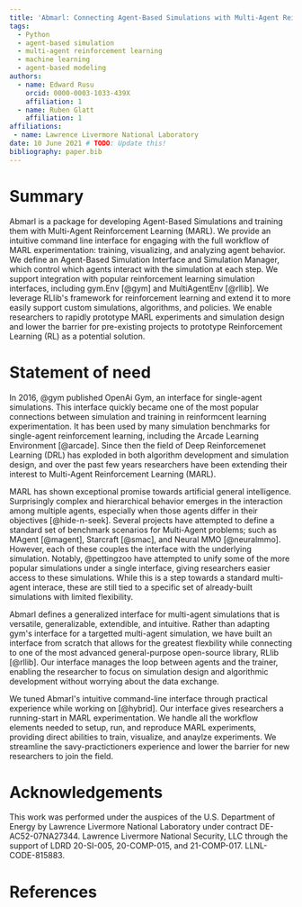 ```yaml
---
title: 'Abmarl: Connecting Agent-Based Simulations with Multi-Agent Reinforcement Learning'
tags:
  - Python
  - agent-based simulation
  - multi-agent reinforcement learning
  - machine learning
  - agent-based modeling
authors:
  - name: Edward Rusu
    orcid: 0000-0003-1033-439X
    affiliation: 1
  - name: Ruben Glatt
    affiliation: 1
affiliations:
 - name: Lawrence Livermore National Laboratory
date: 10 June 2021 # TODO: Update this!
bibliography: paper.bib
---
```


# Summary

Abmarl is a package for developing Agent-Based Simulations and training them
with Multi-Agent Reinforcement Learning (MARL). We provide an intuitive command line
interface for engaging with the full workflow of MARL experimentation: training,
visualizing, and analyzing agent behavior. We define an Agent-Based Simulation
Interface and Simulation Manager, which control which agents interact with the
simulation at each step. We support integration with popular reinforcement learning
simulation interfaces, including gym.Env [@gym] and MultiAgentEnv [@rllib].
We leverage RLlib's framework for reinforcement learning and extend it to more easily
support custom simulations, algorithms, and policies. We enable researchers to
rapidly prototype MARL experiments and simulation design and lower the barrier
for pre-existing projects to prototype Reinforcement Learning (RL) as a potential solution.

# Statement of need

In 2016, @gym published OpenAi Gym, an interface for single-agent simulations. This interface
quickly became one of the most popular connections between simulation and training
in reinformcent learning experimentation. It has been used by many simulation benchmarks
for single-agent reinforcement learning, including the Arcade Learning Environment [@arcade].
Since then the field of Deep Reinforcemenet Learning (DRL) has exploded in both
algorithm development and simulation design, and over the past few years researchers
have been extending their interest to Multi-Agent Reinforcement Learning (MARL).

MARL has shown exceptional promise towards artificial
general intelligence. Surprisingly complex and hierarchical behavior emerges in the
interaction among multiple agents, especially when those agents differ in their
objectives [@hide-n-seek]. Several projects have attempted to define a standard set
of benchmark scenarios for Multi-Agent problems; such as MAgent [@magent], Starcraft [@smac], and
Neural MMO [@neuralmmo]. However, each of these couples the interface with the 
underlying simulation. Notably, @pettingzoo have attempted to unify some of
the more popular simulations under a single interface, giving researchers easier
access to these simulations. While this is a step towards
a standard multi-agent interace, these are still tied to a specific set of already-built
simulations with limited flexibility.

Abmarl defines a generalized interface for multi-agent simulations that is versatile,
generalizable, extendible, and intuitive. Rather than adapting gym's interface for a targetted
multi-agent simulation, we have built an interface from scratch that allows for
the greatest flexbility while connecting to one of the most advanced general-purpose
open-source library, RLlib [@rllib]. Our interface manages the loop between agents and the trainer,
enabling the researcher to focus on simulation design and algorithmic development
without worrying about the data exchange.

We tuned Abmarl's intuitive command-line interface through practical experience
while working on [@hybrid]. Our interface gives researchers a running-start
in MARL experimentation. We handle all the workflow elements needed to setup, run,
and reproduce MARL experiments, providing direct abilities to train, visualize,
and anaylze experiments. We streamline the savy-practictioners experience and lower
the barrier for new researchers to join the field.

# Acknowledgements

This work was performed under the auspices of the U.S. Department of Energy by
Lawrence Livermore National Laboratory under contract DE-AC52-07NA27344. Lawrence 
Livermore National Security, LLC through the support of LDRD 20-SI-005, 20-COMP-015,
and 21-COMP-017. LLNL-CODE-815883.

# References
